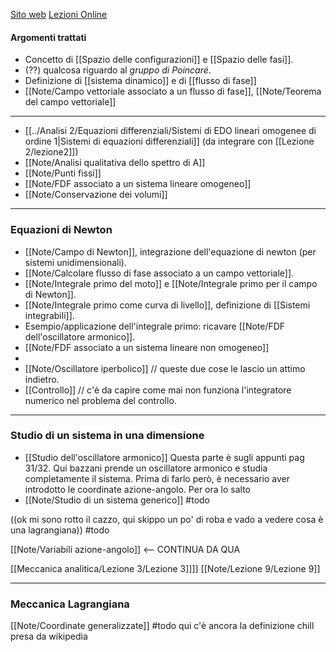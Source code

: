 [Sito web](http://www.physycom.unibo.it/pagina_web_bazzani.html/) [Lezioni Online](https://teams.microsoft.com/l/meetup-join/19%3ameeting_YzA3NTlkOTQtOTBmYS00NDBmLTgzZjAtMmU2M2FlM2MxNGQ2%40thread.v2/0?context=%7b%22Tid%22%3a%22e99647dc-1b08-454a-bf8c-699181b389ab%22%2c%22Oid%22%3a%220c9ce01a-b74a-4be9-a8ef-669e7bdccabc%22%7d)

#### Argomenti trattati
- Concetto di [[Spazio delle configurazioni]] e [[Spazio delle fasi]].
- (??) qualcosa riguardo al _gruppo di Poincaré_.
- Definizione di [[sistema dinamico]] e di [[flusso di fase]]
- [[Note/Campo vettoriale associato a un flusso di fase]], [[Note/Teorema del campo vettoriale]]
---
- [[../Analisi 2/Equazioni differenziali/Sistemi di EDO lineari omogenee di ordine 1|Sistemi di equazioni differenziali]] (da integrare con [[Lezione 2/lezione2]])
- [[Note/Analisi qualitativa dello spettro di A]]
- [[Note/Punti fissi]]
- [[Note/FDF associato a un sistema lineare omogeneo]]
- [[Note/Conservazione dei volumi]]
---
### Equazioni di Newton
- [[Note/Campo di Newton]], integrazione dell'equazione di newton (per sistemi unidimensionali).
- [[Note/Calcolare flusso di fase associato a un campo vettoriale]].
- [[Note/Integrale primo del moto]] e [[Note/Integrale primo per il campo di Newton]].
- [[Note/Integrale primo come curva di livello]], definizione di [[Sistemi integrabili]].
- Esempio/applicazione dell'integrale primo: ricavare [[Note/FDF dell'oscillatore armonico]].
- [[Note/FDF associato a un sistema lineare non omogeneo]]
- 
- [[Note/Oscillatore iperbolico]]  // queste due cose le lascio un attimo indietro.
- [[Controllo]]                                    // c'è da capire come mai non funziona l'integratore numerico nel problema del controllo.
---
### Studio di un sistema in una dimensione
- [[Studio dell'oscillatore armonico]] Questa parte è sugli appunti pag 31/32. Qui bazzani prende un oscillatore armonico e studia completamente il sistema. Prima di farlo però, è necessario aver introdotto le coordinate azione-angolo. Per ora lo salto
- [[Note/Studio di un sistema generico]] #todo 

((ok mi sono rotto il cazzo, qui skippo un po' di roba e vado a vedere cosa è una lagrangiana)) #todo 

[[Note/Variabili azione-angolo]] <-- CONTINUA DA QUA

[[Meccanica analitica/Lezione 3/Lezione 3]]]]
[[Note/Lezione 9/Lezione 9]]

---
### Meccanica Lagrangiana
[[Note/Coordinate generalizzate]] #todo qui c'è ancora la definizione chill presa da wikipedia